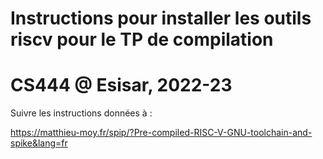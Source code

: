 # Instructions pour installer les outils riscv pour le TP de compilation
# CS444 @ Esisar, 2022-23

Suivre les instructions données à :

https://matthieu-moy.fr/spip/?Pre-compiled-RISC-V-GNU-toolchain-and-spike&lang=fr

